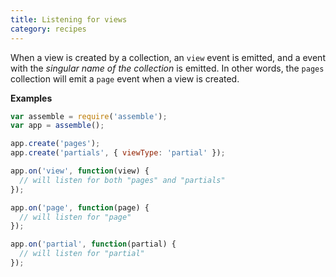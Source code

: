 ```yaml
---
title: Listening for views
category: recipes
---
```


When a view is created by a collection, an `view` event is emitted, and a event with the _singular name of the collection_ is emitted. In other words, the `pages` collection will emit a `page` event when a view is created.

**Examples**

```js
var assemble = require('assemble');
var app = assemble();

app.create('pages');
app.create('partials', { viewType: 'partial' });

app.on('view', function(view) {
  // will listen for both "pages" and "partials"
});

app.on('page', function(page) {
  // will listen for "page"
});

app.on('partial', function(partial) {
  // will listen for "partial"
});
```
